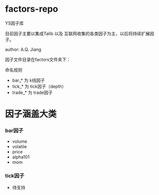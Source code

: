 # factors-repo

YS因子库

目前因子主要以集成Talib 以及 互联网收集的各类因子为主，以后将持续扩展因子。

author: A.Q. Jiang

因子文件目录在factors文件夹下：

命名规则

 * bar_* 为 k线因子
 * tick_* 为 tick因子（depth）
 * trade_* 为 trade因子 

# 因子涵盖大类

### bar因子

* volume
* volatile
* price
* alpha101
* mom

### tick因子

* 待支持




